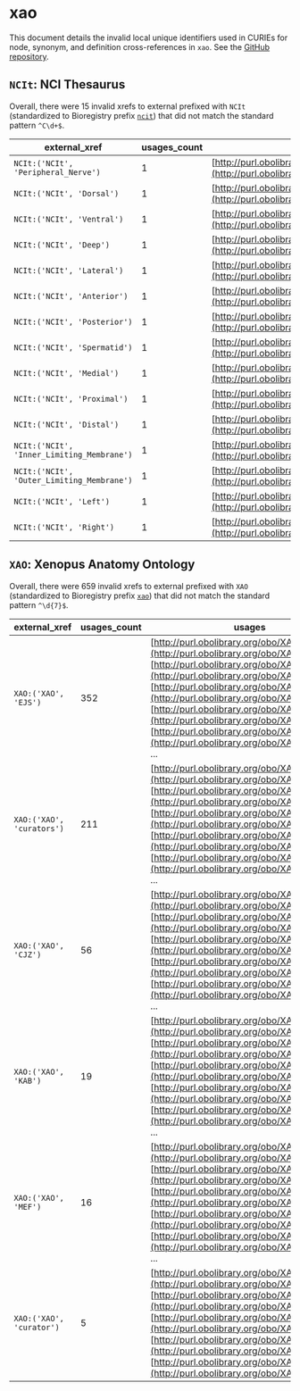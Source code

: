# xao

This document details the invalid local unique identifiers used in CURIEs
for node, synonym, and definition cross-references in `xao`. See the [GitHub repository](https://github.com/xenopus-anatomy/xao).


## `NCIt`: NCI Thesaurus

Overall, there were 15 invalid
xrefs to external prefixed with `NCIt` (standardized to Bioregistry
prefix [`ncit`](https://bioregistry.io/ncit)) that
did not match the standard pattern `^C\d+$`.

| external_xref                              |   usages_count | usages                                                                                   |
|--------------------------------------------|----------------|------------------------------------------------------------------------------------------|
| `NCIt:('NCIt', 'Peripheral_Nerve')`        |              1 | [http://purl.obolibrary.org/obo/XAO_0000204](http://purl.obolibrary.org/obo/XAO_0000204) |
| `NCIt:('NCIt', 'Dorsal')`                  |              1 | [http://purl.obolibrary.org/obo/XAO_0000298](http://purl.obolibrary.org/obo/XAO_0000298) |
| `NCIt:('NCIt', 'Ventral')`                 |              1 | [http://purl.obolibrary.org/obo/XAO_0000299](http://purl.obolibrary.org/obo/XAO_0000299) |
| `NCIt:('NCIt', 'Deep')`                    |              1 | [http://purl.obolibrary.org/obo/XAO_0000301](http://purl.obolibrary.org/obo/XAO_0000301) |
| `NCIt:('NCIt', 'Lateral')`                 |              1 | [http://purl.obolibrary.org/obo/XAO_0000304](http://purl.obolibrary.org/obo/XAO_0000304) |
| `NCIt:('NCIt', 'Anterior')`                |              1 | [http://purl.obolibrary.org/obo/XAO_0003056](http://purl.obolibrary.org/obo/XAO_0003056) |
| `NCIt:('NCIt', 'Posterior')`               |              1 | [http://purl.obolibrary.org/obo/XAO_0003057](http://purl.obolibrary.org/obo/XAO_0003057) |
| `NCIt:('NCIt', 'Spermatid')`               |              1 | [http://purl.obolibrary.org/obo/XAO_0003151](http://purl.obolibrary.org/obo/XAO_0003151) |
| `NCIt:('NCIt', 'Medial')`                  |              1 | [http://purl.obolibrary.org/obo/XAO_0003187](http://purl.obolibrary.org/obo/XAO_0003187) |
| `NCIt:('NCIt', 'Proximal')`                |              1 | [http://purl.obolibrary.org/obo/XAO_0003188](http://purl.obolibrary.org/obo/XAO_0003188) |
| `NCIt:('NCIt', 'Distal')`                  |              1 | [http://purl.obolibrary.org/obo/XAO_0003189](http://purl.obolibrary.org/obo/XAO_0003189) |
| `NCIt:('NCIt', 'Inner_Limiting_Membrane')` |              1 | [http://purl.obolibrary.org/obo/XAO_0003222](http://purl.obolibrary.org/obo/XAO_0003222) |
| `NCIt:('NCIt', 'Outer_Limiting_Membrane')` |              1 | [http://purl.obolibrary.org/obo/XAO_0003224](http://purl.obolibrary.org/obo/XAO_0003224) |
| `NCIt:('NCIt', 'Left')`                    |              1 | [http://purl.obolibrary.org/obo/XAO_0005005](http://purl.obolibrary.org/obo/XAO_0005005) |
| `NCIt:('NCIt', 'Right')`                   |              1 | [http://purl.obolibrary.org/obo/XAO_0005006](http://purl.obolibrary.org/obo/XAO_0005006) |

## `XAO`: Xenopus Anatomy Ontology

Overall, there were 659 invalid
xrefs to external prefixed with `XAO` (standardized to Bioregistry
prefix [`xao`](https://bioregistry.io/xao)) that
did not match the standard pattern `^\d{7}$`.

| external_xref             |   usages_count | usages                                                                                                                                                                                                                                                                                                                                                                                                                                                                |
|---------------------------|----------------|-----------------------------------------------------------------------------------------------------------------------------------------------------------------------------------------------------------------------------------------------------------------------------------------------------------------------------------------------------------------------------------------------------------------------------------------------------------------------|
| `XAO:('XAO', 'EJS')`      |            352 | [http://purl.obolibrary.org/obo/XAO_0000000](http://purl.obolibrary.org/obo/XAO_0000000), [http://purl.obolibrary.org/obo/XAO_0000027](http://purl.obolibrary.org/obo/XAO_0000027), [http://purl.obolibrary.org/obo/XAO_0000054](http://purl.obolibrary.org/obo/XAO_0000054), [http://purl.obolibrary.org/obo/XAO_0000069](http://purl.obolibrary.org/obo/XAO_0000069), [http://purl.obolibrary.org/obo/XAO_0000070](http://purl.obolibrary.org/obo/XAO_0000070), ... |
| `XAO:('XAO', 'curators')` |            211 | [http://purl.obolibrary.org/obo/XAO_0000013](http://purl.obolibrary.org/obo/XAO_0000013), [http://purl.obolibrary.org/obo/XAO_0000029](http://purl.obolibrary.org/obo/XAO_0000029), [http://purl.obolibrary.org/obo/XAO_0000030](http://purl.obolibrary.org/obo/XAO_0000030), [http://purl.obolibrary.org/obo/XAO_0000032](http://purl.obolibrary.org/obo/XAO_0000032), [http://purl.obolibrary.org/obo/XAO_0000034](http://purl.obolibrary.org/obo/XAO_0000034), ... |
| `XAO:('XAO', 'CJZ')`      |             56 | [http://purl.obolibrary.org/obo/XAO_0000026](http://purl.obolibrary.org/obo/XAO_0000026), [http://purl.obolibrary.org/obo/XAO_0000048](http://purl.obolibrary.org/obo/XAO_0000048), [http://purl.obolibrary.org/obo/XAO_0000062](http://purl.obolibrary.org/obo/XAO_0000062), [http://purl.obolibrary.org/obo/XAO_0000063](http://purl.obolibrary.org/obo/XAO_0000063), [http://purl.obolibrary.org/obo/XAO_0000085](http://purl.obolibrary.org/obo/XAO_0000085), ... |
| `XAO:('XAO', 'KAB')`      |             19 | [http://purl.obolibrary.org/obo/XAO_0004389](http://purl.obolibrary.org/obo/XAO_0004389), [http://purl.obolibrary.org/obo/XAO_0004525](http://purl.obolibrary.org/obo/XAO_0004525), [http://purl.obolibrary.org/obo/XAO_0004526](http://purl.obolibrary.org/obo/XAO_0004526), [http://purl.obolibrary.org/obo/XAO_0004527](http://purl.obolibrary.org/obo/XAO_0004527), [http://purl.obolibrary.org/obo/XAO_0004533](http://purl.obolibrary.org/obo/XAO_0004533), ... |
| `XAO:('XAO', 'MEF')`      |             16 | [http://purl.obolibrary.org/obo/XAO_0005225](http://purl.obolibrary.org/obo/XAO_0005225), [http://purl.obolibrary.org/obo/XAO_0005282](http://purl.obolibrary.org/obo/XAO_0005282), [http://purl.obolibrary.org/obo/XAO_0005297](http://purl.obolibrary.org/obo/XAO_0005297), [http://purl.obolibrary.org/obo/XAO_0005298](http://purl.obolibrary.org/obo/XAO_0005298), [http://purl.obolibrary.org/obo/XAO_0005299](http://purl.obolibrary.org/obo/XAO_0005299), ... |
| `XAO:('XAO', 'curator')`  |              5 | [http://purl.obolibrary.org/obo/XAO_0000202](http://purl.obolibrary.org/obo/XAO_0000202), [http://purl.obolibrary.org/obo/XAO_0000280](http://purl.obolibrary.org/obo/XAO_0000280), [http://purl.obolibrary.org/obo/XAO_0003228](http://purl.obolibrary.org/obo/XAO_0003228), [http://purl.obolibrary.org/obo/XAO_0004088](http://purl.obolibrary.org/obo/XAO_0004088), [http://purl.obolibrary.org/obo/XAO_0004113](http://purl.obolibrary.org/obo/XAO_0004113)      |

